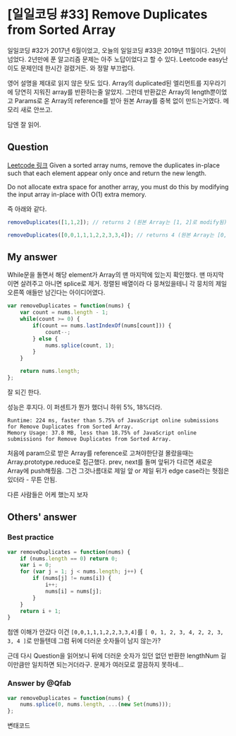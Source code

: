 # [일일코딩 #33] Remove Duplicates from Sorted Array

일일코딩 #32가 2017년 6월이었고, 오늘의 일일코딩 #33은 2019년 11월이다. 2년이 넘었다.
2년만에 푼 알고리즘 문제는 아주 노답이었다고 할 수 있다.
Leetcode easy난이도 문제인데 한시간 걸렸거든.
와 정말 부끄럽다.

영어 설명을 제대로 읽지 않은 탓도 있다.
Array의 duplicated된 엘리먼트를 지우라기에 당연히 지워진 array를 반환하는줄 알았지.
그런데 반환값은 Array의 length뿐이었고 Params로 온 Array의 reference를 받아 원본 Array를 중복 없이 만드는거였다. 메모리 새로 안쓰고.

담엔 잘 읽어.

## Question
[Leetcode 링크](https://leetcode.com/problems/remove-duplicates-from-sorted-array/)
Given a sorted array nums, remove the duplicates in-place such that each element appear only once and return the new length.

Do not allocate extra space for another array, you must do this by modifying the input array in-place with O(1) extra memory.

즉 아래와 같다.
```js
removeDuplicates([1,1,2]); // returns 2 (원본 Array는 [1, 2]로 modify됨)

removeDuplicates([0,0,1,1,1,2,2,3,3,4]); // returns 4 (원본 Array는 [0, 1, 2, 3]로 modify됨)
```

## My answer

While문을 돌면서 해당 element가 Array의 맨 마지막에 있는지 확인했다.
맨 마지막이면 살려주고 아니면 splice로 제거.
정렬된 배열이라 다 뭉쳐있을테니 각 뭉치의 제일 오른쪽 애들만 남긴다는 아이디어였다.

```js
var removeDuplicates = function(nums) {
    var count = nums.length - 1;
    while(count >= 0) {
        if(count == nums.lastIndexOf(nums[count])) {
            count--;
        } else {
            nums.splice(count, 1);
        }
    }

    return nums.length;
};
```
잘 되긴 한다.

성능은 후지다. 이 퍼센트가 뭔가 했더니 하위 5%, 18%더라.
```
Runtime: 224 ms, faster than 5.75% of JavaScript online submissions for Remove Duplicates from Sorted Array.
Memory Usage: 37.8 MB, less than 18.75% of JavaScript online submissions for Remove Duplicates from Sorted Array.
```

처음에 param으로 받은 Array를 reference로 고쳐야한단걸 몰랐을때는
Array.prototype.reduce로 접근했다. prev, next를 돌며 앞뒤가 다르면 새로운 Array에 push해줬음. 그건 그것나름대로 제일 앞 or 제일 뒤가 edge case라는 헛점은 있더라 - 무튼 안됨.

다른 사람들은 어케 했는지 보자

## Others' answer

### Best practice
```js
var removeDuplicates = function(nums) {
    if (nums.length == 0) return 0;
    var i = 0;
    for (var j = 1; j < nums.length; j++) {
        if (nums[j] != nums[i]) {
            i++;
            nums[i] = nums[j];
        }
    }
    return i + 1;
}
```
첨엔 이해가 안갔다
이건 `[0,0,1,1,1,2,2,3,3,4]`를 `[ 0, 1, 2, 3, 4, 2, 2, 3, 3, 4 ]`로 만들텐데 그럼 뒤에 더러운 숫자들이 남지 않는가?

근데 다시 Question을 읽어보니 뒤에 더러운 숫자가 있던 없던 반환한 lengthNum 길이만큼만 일치하면 되는거더라구.
문제가 여러모로 깔끔하지 못하네...

### Answer by @Qfab

```js
var removeDuplicates = function(nums) {
    nums.splice(0, nums.length, ...(new Set(nums)));
};
```
변태코드